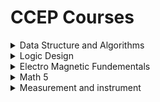 # CCEP Courses  


    
<details>
  <summary>Data Structure and Algorithms</summary>


#### Prerequisite
📹[Recurcion playlist (Arabic)](https://www.youtube.com/watch?v=t0cHKEof1S8&list=PLBkwGJXcrCATvPBkCUoJzURlO3MIeHZji&pp=iAQB)


#### palylists

📹 [Data Structures Easy to Advanced Course - Full Tutorial from a Microsoft Engineer (بالعربي) (java) ](https://www.youtube.com/watch?v=eNOZjwJVIxg&list=PLF8OvnCBlEY3a1pbPrE6fvNuV3qi-6KRf)



📹 [Data Structures Easy to Advanced Course - Full Tutorial from a Google Engineer (English) (java)](https://www.youtube.com/watch?v=RBSGKlAvoiM) 



📹 [Data Structures Full Course (بالعربي) (C)](https://www.youtube.com/playlist?list=PLoK2Lr1miEm-5zCzKE8siQezj9rvQlnca)



📹 [Data Structures Tutorial from Ainshams Engineering (بالعربي) (C++)](https://www.youtube.com/watch?v=bkGS6TLngpg&list=PLSAVCAIEVqa8yHjRC1XgU2EhSLHB41A1E&pp=iAQB)



📹[Data Structures and Algorithms in 15 Minutes (funny&informative video) ](https://www.youtube.com/watch?v=oz9cEqFynHU&pp=ygURZHNhIGluIDE1IG1pbnV0ZXM%3D)


📹 [Data Structures xor Algorithms (Hindi English) (java)](https://www.youtube.com/watch?v=xLetJpcjHS0&list=PLBlnK6fEyqRj9lld8sWIUNwlKfdUoPd1Y)

#### Books
📖 [Data Structures and Algorithms in Java ™ Sixth Edition (Dr Eman recommended it)](https://github.com/shshankar1/ebooks/blob/master/Data%20Structures%20and%20Algorithms%20in%20Java%2C%206th%20Edition.pdf)

📖 [Grokking Algorithms - Entry Level](https://bit.ly/3xl71jO)

📖 [Algorithms Unplugged - More Advanced](https://link.springer.com/book/10.1007/978-3-642-15328-0)

#### Extra
[Simple DS explanation in Arabic (short Articles) ](https://www.facebook.com/groups/one.million.egyptian.coder/posts/1239392273321877/?__cft__[0]=AZV6Fiaqo5OeIDUssvyzftm9upTyhgeKgQBy4oEGs_dhz64iY_Bvbk3FF-_cd40qCvzW9t0TzwTxNP8Y4oTFZh0SxUN3njmuxb4yuIcANGjxeGxO57zcbHYkfsM9X7VTRbvs19cEDTHSpdjahI5yW4f5&__tn__=%2CO%2CP-R)
[DSA Tutorial (Articles)](https://www.geeksforgeeks.org/data-structures/)

[Visualize Algoritms and datastructures | ](https://visualgo.net/en)

[Visualize Algoritms and datastructures || ](https://www.cs.usfca.edu/~galles/visualization/Algorithms.html)





#### Problems sheets/ladders 

[500+ DSA practice problems with solutions](https://github.com/bollwarm/DataStructuresAlgorithms)

[Crack the coding interview(leetcode)](https://docs.google.com/spreadsheets/d/1pnI8HmSMPcfwrCCu7wYETCXaKDig4VucZDpcjVRuYrE/edit?fbclid=IwAR2xRer71R1VAP-J5u8Y97ZvkqcwrSIyYxw0Lmqp4h4YuS1LUopA9hQkfgI#gid=237636947)

[Grind 75 (leetcode)](https://www.techinterviewhandbook.org/grind75)

[Top interview questions (leetcode) ](https://www.techinterviewhandbook.org/grind75)

</details>


<details>

 <summary>Logic Design</summary>
 
#### playlists

📹[Logic design playlist(M-Maher) (Arabic)](https://www.youtube.com/playlist?list=PLm877Wx3hfJ2ZKirS9kzoVRKTEOOt8Cq-)



📹[Logic design playlist(DR-Ayman wahba Ainshams)(Arabic)](https://www.youtube.com/watch?v=CDzThISAz1U&list=PLkOpA9uAb9H3e0isTeEqkR-W5PwV8OSTG)



📹[Logic design playlist(DR-ibrahim emara)(Arabic)](https://www.youtube.com/playlist?list=PLcqi72Z0AS7sWlOqrdLE033WzSczBmUZi)



📹[Boolean Algebra Rules video(Arabic)](https://www.youtube.com/watch?v=5b1F5rJOwgs)

📹[Logic Gates playlist (Arabic)](https://www.youtube.com/playlist?list=PLYvBQARQqTs3PwCQmUmjNUDTSooc5ueF8)


📹[Logic Design playlist (Arabic) ](https://www.youtube.com/playlist?list=PLhx4zaYkEjI8BuPybYhAotW2gKDIT9y2D)



📹[Logic Design playlist (nice Arabic :""") ](https://www.youtube.com/playlist?list=PLjiyR6nPcbxy_nbEQHBj5MwGicZRTRM_w)



📹[Boolean Algebra, Logic Gates & K-Maps (Hindi English)](https://www.youtube.com/watch?v=NqPhPiSer30&list=PLIY8eNdw5tW-yJHsxApeilNjX2Dkll-Ox&index=1)



📹[Logic Gates & K-Maps playlist from video 72:93 (Neso academy) (Hindi English) ](https://www.youtube.com/playlist?list=PLBlnK6fEyqRjMH3mWf6kwqiTbT798eAOm)




📹[Logic Design playlist (All about Electronics) (Hindi English) ](https://www.youtube.com/playlist?list=PLwjK_iyK4LLBC_so3odA64E2MLgIRKafl)

#### Websites
[Online logic gates Simulator](https://logic.ly/demo/)

[Logic design Simulator Software for Desktop ](https://sourceforge.net/projects/circuit/)



</details>


<details>

 <summary>Electro Magnetic Fundementals</summary> 
 
#### playlists

📹[Electro Magnetic playlist (M-Maher)(Arabic)](https://www.youtube.com/watch?v=Zngydh4EiUc&list=PLm877Wx3hfJ26h1I9bJdNnH3nPqrvDb-N)

📹[Electro Magnetic playlist (low Hindi English)](https://www.youtube.com/playlist?list=PLm_MSClsnwm-w_oyXiPFYgtn-oreRmN9Q)



</details>

<details>

<summary>Math 5</summary>

#### palylists

[Probability and Statistics | احتمال واحصاء](https://www.youtube.com/playlist?list=PLHTQwvBrCHHGSs9_D_a7KeWddOS6fXM-W)

</details>

<details>
<summary>Measurement and instrument </summary>

## لسا 

</details>
